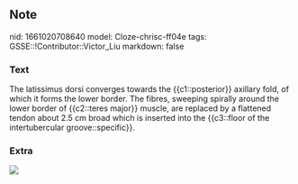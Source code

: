 ## Note
nid: 1661020708640
model: Cloze-chrisc-ff04e
tags: GSSE::!Contributor::Victor_Liu
markdown: false

### Text
<div>
  The latissimus dorsi converges towards the {{c1::posterior}}
  axillary fold, of which it forms the lower border. The fibres,
  sweeping spirally around the lower border of {{c2::teres major}}
  muscle, are replaced by a flattened tendon about 2.5 cm broad
  which is inserted into the {{c3::floor of the intertubercular
  groove::specific}}.
</div>

### Extra
<img src="paste-2872992893013c775c9b62009ec90a6a223a8f56.jpg">
